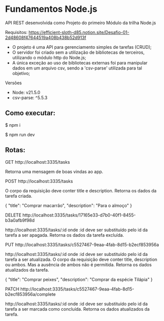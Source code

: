 # Fundamentos Node.js

API REST desenvolvida como Projeto do primeiro Módulo da trilha Node.js

Requisitos: https://efficient-sloth-d85.notion.site/Desafio-01-2d48608f47644519a408b438b52d913f

- O projeto é uma API para gerenciamento simples de tarefas (CRUD);
- O servidor foi criado sem a utilização de bibliotecas de terceiros, utilizando o módulo http do Node.js;
- A única exceção ao uso de bibliotecas externas foi para manipular dados em um arquivo csv, sendo a 'csv-parse' utilizada para tal objetivo;

Versões

- Node: v21.5.0
- csv-parse: ^5.5.3

## Como executar:

$ npm i

$ npm run dev

## Rotas:

GET http://localhost:3335/tasks

Retorna uma mensagem de boas vindas ao app.

POST http://localhost:3335/tasks

O corpo da requisição deve conter title e description.
Retorna os dados da tarefa criada.

{
"title": "Comprar macarrão",
"description": "Para o almoço"
}

DELETE http://localhost:3335/tasks/17165e33-d7b0-40f1-8455-b3a0afb9f98d

http://localhost:3335/tasks/:id onde :id deve ser substituído pelo id da tarefa a ser apagada.
Retorna os dados da tarefa excluída.

PUT http://localhost:3335/tasks/c5527467-9eaa-4fab-8d15-b2ecf853956a

http://localhost:3335/tasks/:id onde :id deve ser substituído pelo id da tarefa a ser atualizada.
O corpo da requisição deve conter title, description ou ambos. Mas a ausência de ambos não é permitida.
Retorna os dados atualizados da tarefa.

{
"title": "Comprar peixes",
"description": "Comprar da espécie Tilápia"
}

PATCH http://localhost:3335/tasks/c5527467-9eaa-4fab-8d15-b2ecf853956a/complete

http://localhost:3335/tasks/:id onde :id deve ser substituído pelo id da tarefa a ser marcada como concluída.
Retorna os dados atualizados da tarefa.
